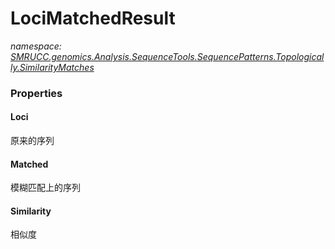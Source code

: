 ﻿# LociMatchedResult
_namespace: [SMRUCC.genomics.Analysis.SequenceTools.SequencePatterns.Topologically.SimilarityMatches](./index.md)_






### Properties

#### Loci
原来的序列
#### Matched
模糊匹配上的序列
#### Similarity
相似度

